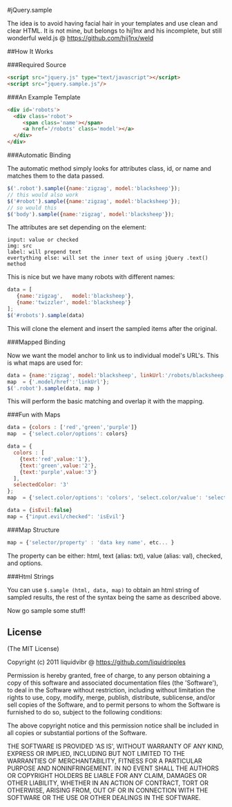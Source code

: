 #jQuery.sample

The idea is to avoid having facial hair in your templates and use clean and clear HTML. 
It is not mine, but belongs to hij1nx and his incomplete, but still 
wonderful weld.js @ https://github.com/hij1nx/weld


##How It Works

###Required Source

```html
<script src="jquery.js" type="text/javascript"></script>
<script src="jquery.sample.js"/>
```

###An Example Template

```html
<div id='robots'>
  <div class='robot'>
     <span class='name'></span> 
     <a href='/robots' class='model'></a>
  </div>
</div>
```

###Automatic Binding

The automatic method simply looks for attributes class, id, or name and matches them to the data passed.

```javascript
$('.robot').sample({name:'zigzag', model:'blacksheep'});
// this would also work
$('#robot').sample({name:'zigzag', model:'blacksheep'});
// so would this
$('body').sample({name:'zigzag', model:'blacksheep'});
```

The attributes are set depending on the element:

```
input: value or checked
img: src
label: will prepend text
evertything else: will set the inner text of using jQuery .text() method
```

This is nice but we have many robots with different names:

```javascript
data = [
   {name:'zigzag',   model:'blacksheep'}, 
   {name:'twizzler', model:'blacksheep'}
];
$('#robots').sample(data)
```

This will clone the element and insert the sampled items after the original.


###Mapped Binding

Now we want the model anchor to link us to individual model's URL's. This is what maps are used for:

```javascript
data = {name:'zigzag', model:'blacksheep', linkUrl:'/robots/blacksheep'};
map  = {'.model/href':'linkUrl'};
$('.robot').sample(data, map )
```

This will perform the basic matching and overlap it with the mapping.


###Fun with Maps

```javascript
data = {colors : ['red','green','purple']} 
map  = {'select.color/options': colors}

data = { 
  colors : [
    {text:'red',value:'1'},
    {text:'green',value:'2'},
    {text:'purple',value:'3'}
  ], 
  selectedColor: '3' 
};
map  = {'select.color/options': 'colors', 'select.color/value': 'selectedColor'}

data = {isEvil:false}
map = {"input.evil/checked": 'isEvil'}
```


###Map Structure

```javascript
map = {'selector/property' : 'data key name', etc... }
```

The property can be either: html, text (alias: txt), value (alias: val), checked, and options.


###Html Strings

You can use `$.sample (html, data, map)` to obtain an html string of sampled results, 
the rest of the syntax being the same as described above.

Now go sample some stuff!


## License

(The MIT License)

Copyright (c) 2011 liquidvibr @ https://github.com/liquidripples

Permission is hereby granted, free of charge, to any person obtaining a copy of this software and associated documentation files (the 'Software'), to deal in the Software without restriction, including without limitation the rights to use, copy, modify, merge, publish, distribute, sublicense, and/or sell copies of the Software, and to permit persons to whom the Software is furnished to do so, subject to the following conditions:

The above copyright notice and this permission notice shall be included in all copies or substantial portions of the Software.

THE SOFTWARE IS PROVIDED 'AS IS', WITHOUT WARRANTY OF ANY KIND, EXPRESS OR IMPLIED, INCLUDING BUT NOT LIMITED TO THE WARRANTIES OF MERCHANTABILITY, FITNESS FOR A PARTICULAR PURPOSE AND NONINFRINGEMENT. IN NO EVENT SHALL THE AUTHORS OR COPYRIGHT HOLDERS BE LIABLE FOR ANY CLAIM, DAMAGES OR OTHER LIABILITY, WHETHER IN AN ACTION OF CONTRACT, TORT OR OTHERWISE, ARISING FROM, OUT OF OR IN CONNECTION WITH THE SOFTWARE OR THE USE OR OTHER DEALINGS IN THE SOFTWARE.





